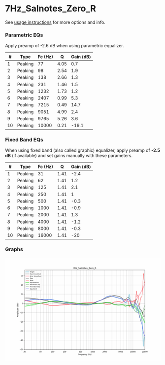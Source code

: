 # 7Hz_Salnotes_Zero_R
See [usage instructions](https://github.com/jaakkopasanen/AutoEq#usage) for more options and info.

### Parametric EQs
Apply preamp of -2.6 dB when using parametric equalizer.

|   # | Type    |   Fc (Hz) |    Q |   Gain (dB) |
|-----|---------|-----------|------|-------------|
|   1 | Peaking |        77 | 4.05 |         0.7 |
|   2 | Peaking |        98 | 2.54 |         1.9 |
|   3 | Peaking |       138 | 2.66 |         1.3 |
|   4 | Peaking |       231 | 1.46 |         1.5 |
|   5 | Peaking |      1232 | 1.73 |         1.2 |
|   6 | Peaking |      2407 | 0.99 |         5.3 |
|   7 | Peaking |      7215 | 0.49 |        14.7 |
|   8 | Peaking |      9051 | 4.99 |         2.4 |
|   9 | Peaking |      9765 | 5.26 |         3.6 |
|  10 | Peaking |     10000 | 0.21 |       -19.1 |

### Fixed Band EQs
When using fixed band (also called graphic) equalizer, apply preamp of **-2.5 dB** (if available) and set gains manually with these parameters.

|   # | Type    |   Fc (Hz) |    Q |   Gain (dB) |
|-----|---------|-----------|------|-------------|
|   1 | Peaking |        31 | 1.41 |        -2.4 |
|   2 | Peaking |        62 | 1.41 |         1.2 |
|   3 | Peaking |       125 | 1.41 |         2.1 |
|   4 | Peaking |       250 | 1.41 |         1   |
|   5 | Peaking |       500 | 1.41 |        -0.3 |
|   6 | Peaking |      1000 | 1.41 |        -0.9 |
|   7 | Peaking |      2000 | 1.41 |         1.3 |
|   8 | Peaking |      4000 | 1.41 |        -1.2 |
|   9 | Peaking |      8000 | 1.41 |        -0.3 |
|  10 | Peaking |     16000 | 1.41 |       -20   |

### Graphs
![](./7Hz_Salnotes_Zero_R.png)
